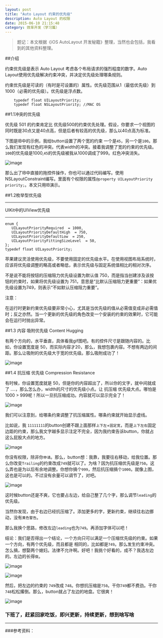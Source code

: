 ```yaml
---
layout: post
title: "Auto Layout 约束的优先级"
description: Auto Layout 的权限
date: 2015-06-10 21:15:48
category: 效率开发（学习篇）
---
```

> 题记：本文根据《iOS AutoLayout 开发秘籍》整理，当然也会包括，我看到的其他资料整理。


##介绍


约束优先级是表示 Auto Layout 考虑各个布局请求的强烈程度的数字。Auto Layout使用优先级解决约束冲突，并决定优先级处理哪条规则。

约束优先级是可读的（有时是可设置的）属性。优先级范围从1（最低优先级）到1000（必需的优先级）。优先级是浮点数。

```
	typedef float UILayoutPriority;
	typedef float NSLayoutPriority; //MAC OS
```


##1.1冲突的优先级

优先级 501 的约束肯定比 优先级500的约束优先处理。假设，你要求一个视图的同时既是30点又是40点高，但是后者有较高的优先级，那么以40点高为标准。

下图是IB中的示例，我给button设置了两个宽的约束 一个是`45`，另一个是`100`。那么我们发现有红色的冲突。代表width的冲突。接着我调整了宽的约束的优先级。`100`的优先级是1000,`45`的优先级被我从1000调成了999。红色冲突消失。


![image](/images/priority/priority01.gif)

那么出了IB中直接的拖控件操作，你也可以通过代码编写。使用NSLayoutConstraint编写。里面有个权限的属性`@property UILayoutPriority priority;`。本文只用IB演示。


##1.2枚举型优先级

----

UIKit中的UIView优先级

----
```
enum {
   UILayoutPriorityRequired  = 1000,
   UILayoutPriorityDefaultHigh  = 750,
   UILayoutPriorityDefaultLow  = 250,
   UILayoutPriorityFittingSizeLevel  = 50,
};
typedef float UILayoutPriority;

```

苹果建议灵活使用优先级，不要使用固定的优先级水平。在使用视图布局系统时，应该将优先级调整的略高或者略低，表示优先级与固定系统值相比的相对次序。

不是说不能将按钮的压缩阻力优先级设置为默认值 750，而是指当创建涉及该按钮的约束时，如果将优先级设置为 751，意思是“比默认压缩阻力更重要”：如果优先级设置为749，则表示“不如默认压缩阻力重要”。

注意：

在运行时更新约束优先级要非常小心，尤其是当优先级的值从必需值变成非必需值时；反之亦然。当一个更新的优先级的角色改变一个安装的约束的效果时，它可能会在运行时抛出异常。

##1.3 内容 吸附优先级 Content Hugging

有两个方向的，水平垂直，具体看我gif图吧。有的控件尺寸是跟随内容的。比如，你设置宽度是 50，而实际内容才20，那么，我想包裹内容。不想有两边的间距。那么让吸附的优先级大于宽的优先级。那么吸附成功了！

![image](/images/priority/xifu.gif)

##1.4 抗压缩 优先级 Compression Resistance

有时候，你设置宽度就是  50，但是你的内容超出了，所以你的文字，就中间就成了 ....，那么怎么办，width的尺寸的优先级小点。让 抗压缩 优先级大点。哪怕是 1000 > 999呢！所以一旦抗压缩成功。内容就可以显示完全了！



![image](/images/priority/yasuo.gif)

我们可以注意到，给哪条约束调整了抗压缩属性。哪条约束就开始显示虚线。

比如说，我 `11111111`的button创建不跟上面那样`上下左`+`固定宽`，而是`上下左右`固定边距的约束，那么我文字越多显示注定不完全，因为我约束告诉button，你就占这么屁股大点的地方。

![image](/images/priority/yasuo00.png)

你没有权限，除非你`申请`。那么，button想：我靠，我要往右移动，给我位置。那么你改变`Trailing`的约束改成`749`就可以了。为啥？因为抗压缩优先级是`750`。这么弄也是为以后有余地调整。你想你搞个`999`，然后抗压缩搞个`1000`。就像上图，这也是可以的。不过没有余量可以调节了，对吧。

![image](/images/priority/yasuo01.png)

这时候button还是不爽，它也要占左边，给自己整了几个字，那么调节`leading`的优先级。

当然你发现，由于右边已经抗压缩了。添加更多的字，更新约束，继续往右边挪动，没有`黄色警告`。

那么我换个思路，修改左边`leading`也为`749`。再添加字体可以吧！

结论：我们是否得出一个结论，一个方向只可以满足一个压缩优先级的约束。如果一个方向，有两个优先级，而且都是 相同的，比如都是`749`。那么发生约束冲突。怎么搞，想娶两个媳妇。法律不允许啊。好吧！我挑个好看的，成不？我选左边的。左边的长得`俊`。

![image](/images/priority/yasuo02.png)

![image](/images/priority/yasuo03.png)

然后，把左边的约束的 `749`改成 `748`。你想抗压缩是`750`。干你`749`都不费劲。干你`748`松松撂倒。那么，button就占了左边的地盘。它很爽！

![image](/images/priority/yasuo04.png)


### 下班了，赶紧回家吃饭，即兴更新，持续更新，想到啥写啥
------

###参考资料：











